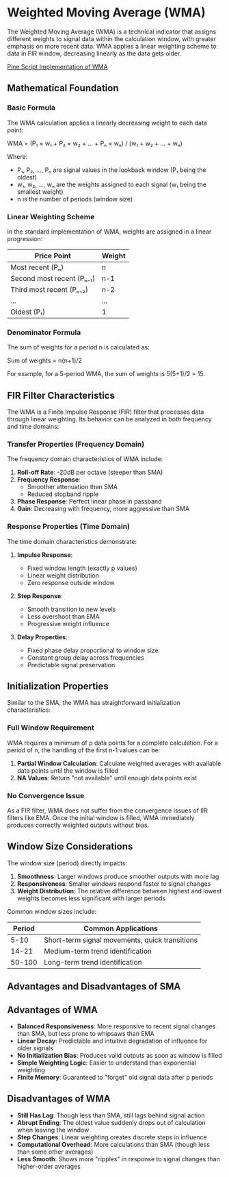 # Weighted Moving Average (WMA)

The Weighted Moving Average (WMA) is a technical indicator that assigns different weights to signal data within the calculation window, with greater emphasis on more recent data. WMA applies a linear weighting scheme to data in FIR window, decreasing linearly as the data gets older.

[Pine Script Implementation of WMA](https://github.com/mihakralj/pinescript/blob/main/indicators/trends/wma.pine)

## Mathematical Foundation

### Basic Formula

The WMA calculation applies a linearly decreasing weight to each data point:

WMA = (P₁ × w₁ + P₂ × w₂ + ... + Pₙ × wₙ) / (w₁ + w₂ + ... + wₙ)

Where:
- P₁, P₂, ..., Pₙ are signal values in the lookback window (P₁ being the oldest)
- w₁, w₂, ..., wₙ are the weights assigned to each signal (w₁ being the smallest weight)
- n is the number of periods (window size)

### Linear Weighting Scheme

In the standard implementation of WMA, weights are assigned in a linear progression:

| Price Point | Weight |
|------------|--------|
| Most recent (Pₙ) | n |
| Second most recent (Pₙ₋₁) | n-1 |
| Third most recent (Pₙ₋₂) | n-2 |
| ... | ... |
| Oldest (P₁) | 1 |

### Denominator Formula

The sum of weights for a period n is calculated as:

Sum of weights = n(n+1)/2

For example, for a 5-period WMA, the sum of weights is 5(5+1)/2 = 15.

## FIR Filter Characteristics

The WMA is a Finite Impulse Response (FIR) filter that processes data through linear weighting. Its behavior can be analyzed in both frequency and time domains:

### Transfer Properties (Frequency Domain)

The frequency domain characteristics of WMA include:
1. **Roll-off Rate**: -20dB per octave (steeper than SMA)
2. **Frequency Response**:
   - Smoother attenuation than SMA
   - Reduced stopband ripple
3. **Phase Response**: Perfect linear phase in passband
4. **Gain**: Decreasing with frequency, more aggressive than SMA

### Response Properties (Time Domain)

The time domain characteristics demonstrate:
1. **Impulse Response**:
   - Fixed window length (exactly p values)
   - Linear weight distribution
   - Zero response outside window

2. **Step Response**:
   - Smooth transition to new levels
   - Less overshoot than EMA
   - Progressive weight influence

3. **Delay Properties**:
   - Fixed phase delay proportional to window size
   - Constant group delay across frequencies
   - Predictable signal preservation

## Initialization Properties

Similar to the SMA, the WMA has straightforward initialization characteristics:

### Full Window Requirement

WMA requires a minimum of p data points for a complete calculation. For a period of n, the handling of the first n-1 values can be:

1. **Partial Window Calculation**: Calculate weighted averages with available data points until the window is filled
2. **NA Values**: Return "not available" until enough data points exist

### No Convergence Issue

As a FIR filter, WMA does not suffer from the convergence issues of IIR filters like EMA. Once the initial window is filled, WMA immediately produces correctly weighted outputs without bias.

## Window Size Considerations

The window size (period) directly impacts:

1. **Smoothness**: Larger windows produce smoother outputs with more lag
2. **Responsiveness**: Smaller windows respond faster to signal changes
3. **Weight Distribution**: The relative difference between highest and lowest weights becomes less significant with larger periods

Common window sizes include:

| Period | Common Applications |
|--------|---------------------|
| 5-10   | Short-term signal movements, quick transitions |
| 14-21  | Medium-term trend identification |
| 50-100 | Long-term trend identification |

## Advantages and Disadvantages of SMA

## Advantages of WMA

- **Balanced Responsiveness**: More responsive to recent signal changes than SMA, but less prone to whipsaws than EMA
- **Linear Decay**: Predictable and intuitive degradation of influence for older signals
- **No Initialization Bias**: Produces valid outputs as soon as window is filled
- **Simple Weighting Logic**: Easier to understand than exponential weighting
- **Finite Memory**: Guaranteed to "forget" old signal data after p periods

## Disadvantages of WMA

- **Still Has Lag**: Though less than SMA, still lags behind signal action
- **Abrupt Ending**: The oldest value suddenly drops out of calculation when leaving the window
- **Step Changes**: Linear weighting creates discrete steps in influence
- **Computational Overhead**: More calculations than SMA (though less than some other averages)
- **Less Smooth**: Shows more "ripples" in response to signal changes than higher-order averages
